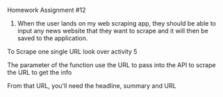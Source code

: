 Homework Assignment #12

1. When the user lands on my web scraping app, they should be able to input any news website that they want to scrape and it will then be saved to the application.

To Scrape one single URL look over activity 5

The parameter of the function use the URL to pass into the API to scrape the URL to get the info

From that URL, you'll need the headline, summary and URL